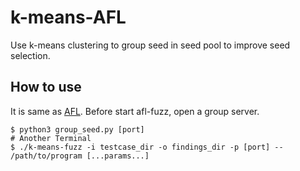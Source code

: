 # k-means-AFL
Use k-means clustering to group seed in seed pool to improve seed selection.

## How to use
It is same as [AFL](https://github.com/google/AFL). Before start afl-fuzz, open a group server.
```
$ python3 group_seed.py [port]
# Another Terminal
$ ./k-means-fuzz -i testcase_dir -o findings_dir -p [port] -- /path/to/program [...params...]
```
